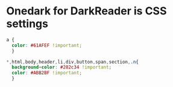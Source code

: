 # Onedark for DarkReader is CSS settings

```css
a {
  color: #61AFEF !important;
  }

*,html,body,header,li,div,button,span,section,.n{
  background-color: #282c34 !important;
  color: #ABB2BF !important;
  }
```
